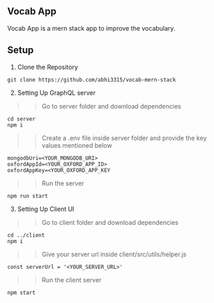 ## Vocab App
Vocab App is a mern stack app to improve the vocabulary.

## Setup

1. Clone the Repository
```
git clone https://github.com/abhi3315/vocab-mern-stack
```

2. Setting Up GraphQL server
>> Go to server folder and download dependencies
```
cd server
npm i
```
>> Create a .env file inside server folder and provide the key values mentioned below
```
mongodbUri=<YOUR_MONGODB_URI>
oxfordAppId=<YOUR_OXFORD_APP_ID>
oxfordAppKey=<YOUR_OXFORD_APP_KEY
```
>> Run the server
```
npm run start
```

3. Setting Up Client UI
>> Go to client folder and download dependencies
```
cd ../client
npm i
```
>> Give your server url inside client/src/utils/helper.js
```
const serverUrl = '<YOUR_SERVER_URL>'
```
>> Run the client server
```
npm start
```
